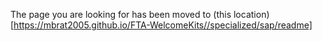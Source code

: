 The page you are looking for has been moved to (this location)[https://mbrat2005.github.io/FTA-WelcomeKits//specialized/sap/readme]
